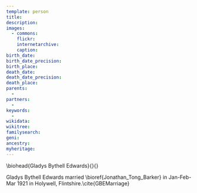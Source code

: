```yaml
---
template: person
title:
description:
images:
  - commons: 
    flickr: 
    internetarchive: 
    caption: 
birth_date: 
birth_date_precision: 
birth_place: 
death_date: 
death_date_precision: 
death_place: 
parents:
  - 
partners:
  - 
keywords:
  - 
wikidata: 
wikitree: 
familysearch: 
geni: 
ancestry: 
myheritage: 
---
```

\biohead{Gladys Bythell Edwards}{}{}

Gladys Bythell Edwards married \bioref{Jonathan_Tong_Barker} in Jan-Feb-Mar 1921 in Holywell, Flintshire.\cite{GBEMarriage}

